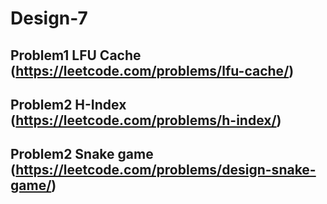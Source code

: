 # Design-7

## Problem1 LFU Cache (https://leetcode.com/problems/lfu-cache/)

## Problem2 H-Index (https://leetcode.com/problems/h-index/)

## Problem2 Snake game (https://leetcode.com/problems/design-snake-game/)

